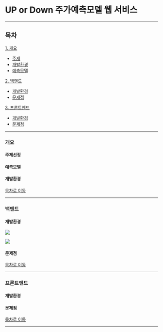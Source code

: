 # UP or Down  주가예측모델 웹 서비스 

- - -

## 목차
[1. 개요](#개요)
  * [주제](#주제선정)
  * [개발환경](#개발환경)
  * [예측모델](#예측모델)


[2. 백엔드](#백엔드)
  * [개발환경](#개발환경)
  * [문제점](#문제점)


[3. 프론트엔드](#프론트엔드)
  * [개발환경](#개발환경)
  * [문제점](#문제점)

- - -

### 개요

#### 주제선정

#### 예측모델

#### 개발환경

[목차로 이동](#목차)

- - -

### 백엔드

#### 개발환경
![](https://img.shields.io/badge/Windows10-0078D6?style=flat-square&logo=Windows&logoColor=white)

![](https://img.shields.io/badge/Node.js-339933?style=flat-square&logo=Node.js&logoColor=white)

#### 문제점

[목차로 이동](#목차)

- - -

### 프론트엔드

#### 개발환경

#### 문제점

[목차로 이동](#목차)

- - -



